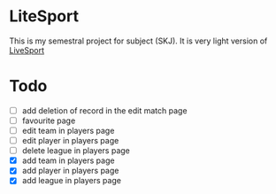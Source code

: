 # LiteSport
This is my semestral project for subject (SKJ). It is very light version of [LiveSport](https://www.livesport.cz/)

# Todo
- [ ] add deletion of record in the edit match page
- [ ] favourite page
- [ ] edit team in players page
- [ ] edit player in players page
- [ ] delete league in players page
- [x] add team in players page
- [x] add player in players page
- [x] add league in players page